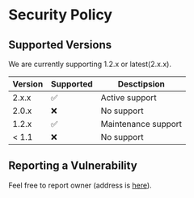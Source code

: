# Security Policy

## Supported Versions

We are currently supporting 1.2.x or latest(2.x.x).

| Version | Supported          | Desctipsion
| ------- | ------------------ |---------------------|
| 2.x.x   | :white_check_mark: | Active support      |
| 2.0.x   | :x:                | No support          |
| 1.2.x   | :white_check_mark: | Maintenance support |
| < 1.1   | :x:                | No support          |

## Reporting a Vulnerability

Feel free to report owner (address is [here](https://github.com/tomoh1r/ansible-vault/blob/master/setup.py#L15)).
